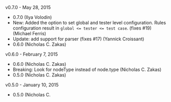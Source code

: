 v0.7.0 - May 28, 2015

* 0.7.0 (Ilya Volodin)
* New: Added the option to set global and tester level configuration. Rules configuration result in `global <= tester <= test case`. (fixes #19) (Michael Ferris)
* Update: add support for parser (fixes #17) (Yannick Croissant)
* 0.6.0 (Nicholas C. Zakas)

v0.6.0 - February 7, 2015

* 0.6.0 (Nicholas C. Zakas)
* Breaking: Look for nodeType instead of node.type (Nicholas C. Zakas)
* 0.5.0 (Nicholas C. Zakas)

v0.5.0 - January 10, 2015

* 0.5.0 (Nicholas C.
